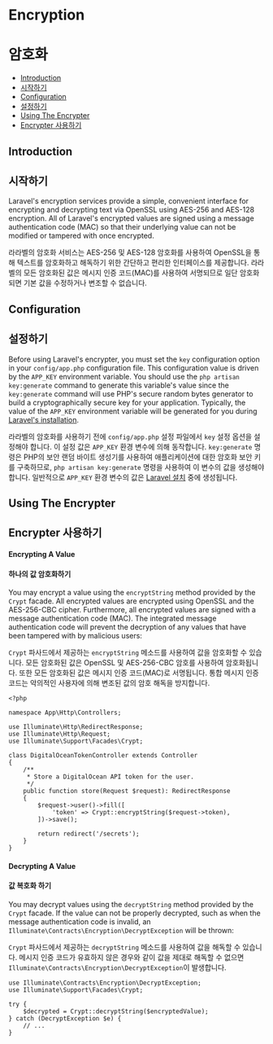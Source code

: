 # Encryption
# 암호화

- [Introduction](#introduction)
- [시작하기](#introduction)
- [Configuration](#configuration)
- [설정하기](#configuration)
- [Using The Encrypter](#using-the-encrypter)
- [Encrypter 사용하기](#using-the-encrypter)

<a name="introduction"></a>
## Introduction
## 시작하기

Laravel's encryption services provide a simple, convenient interface for encrypting and decrypting text via OpenSSL using AES-256 and AES-128 encryption. All of Laravel's encrypted values are signed using a message authentication code (MAC) so that their underlying value can not be modified or tampered with once encrypted.

라라벨의 암호화 서비스는 AES-256 및 AES-128 암호화를 사용하여 OpenSSL을 통해 텍스트를 암호화하고 해독하기 위한 간단하고 편리한 인터페이스를 제공합니다. 라라벨의 모든 암호화된 값은 메시지 인증 코드(MAC)를 사용하여 서명되므로 일단 암호화되면 기본 값을 수정하거나 변조할 수 없습니다.

<a name="configuration"></a>
## Configuration
## 설정하기

Before using Laravel's encrypter, you must set the `key` configuration option in your `config/app.php` configuration file. This configuration value is driven by the `APP_KEY` environment variable. You should use the `php artisan key:generate` command to generate this variable's value since the `key:generate` command will use PHP's secure random bytes generator to build a cryptographically secure key for your application. Typically, the value of the `APP_KEY` environment variable will be generated for you during [Laravel's installation](/docs/{{version}}/installation).

라라벨의 암호화를 사용하기 전에 `config/app.php` 설정 파일에서 `key` 설정 옵션을 설정해야 합니다. 이 설정 값은 `APP_KEY` 환경 변수에 의해 동작합니다. `key:generate` 명령은 PHP의 보안 랜덤 바이트 생성기를 사용하여 애플리케이션에 대한 암호화 보안 키를 구축하므로, `php artisan key:generate` 명령을 사용하여 이 변수의 값을 생성해야 합니다. 일반적으로 `APP_KEY` 환경 변수의 값은 [Laravel 설치](/docs/{{version}}/installation) 중에 생성됩니다.

<a name="using-the-encrypter"></a>
## Using The Encrypter
## Encrypter 사용하기

<a name="encrypting-a-value"></a>
#### Encrypting A Value
#### 하나의 값 암호화하기

You may encrypt a value using the `encryptString` method provided by the `Crypt` facade. All encrypted values are encrypted using OpenSSL and the AES-256-CBC cipher. Furthermore, all encrypted values are signed with a message authentication code (MAC). The integrated message authentication code will prevent the decryption of any values that have been tampered with by malicious users:

`Crypt` 파사드에서 제공하는 `encryptString` 메소드를 사용하여 값을 암호화할 수 있습니다. 모든 암호화된 값은 OpenSSL 및 AES-256-CBC 암호를 사용하여 암호화됩니다. 또한 모든 암호화된 값은 메시지 인증 코드(MAC)로 서명됩니다. 통합 메시지 인증 코드는 악의적인 사용자에 의해 변조된 값의 암호 해독을 방지합니다.

    <?php

    namespace App\Http\Controllers;

    use Illuminate\Http\RedirectResponse;
    use Illuminate\Http\Request;
    use Illuminate\Support\Facades\Crypt;

    class DigitalOceanTokenController extends Controller
    {
        /**
         * Store a DigitalOcean API token for the user.
         */
        public function store(Request $request): RedirectResponse
        {
            $request->user()->fill([
                'token' => Crypt::encryptString($request->token),
            ])->save();

            return redirect('/secrets');
        }
    }

<a name="decrypting-a-value"></a>
#### Decrypting A Value
#### 값 복호화 하기

You may decrypt values using the `decryptString` method provided by the `Crypt` facade. If the value can not be properly decrypted, such as when the message authentication code is invalid, an `Illuminate\Contracts\Encryption\DecryptException` will be thrown:

`Crypt` 파사드에서 제공하는 `decryptString` 메소드를 사용하여 값을 해독할 수 있습니다. 메시지 인증 코드가 유효하지 않은 경우와 같이 값을 제대로 해독할 수 없으면 `Illuminate\Contracts\Encryption\DecryptException`이 발생합니다.

    use Illuminate\Contracts\Encryption\DecryptException;
    use Illuminate\Support\Facades\Crypt;

    try {
        $decrypted = Crypt::decryptString($encryptedValue);
    } catch (DecryptException $e) {
        // ...
    }
